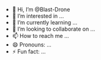 - 👋 Hi, I’m @Blast-Drone
- 👀 I’m interested in ...
- 🌱 I’m currently learning ...
- 💞️ I’m looking to collaborate on ...
- 📫 How to reach me ...
- 😄 Pronouns: ...
- ⚡ Fun fact: ...

<!---
Blast-Drone/Blast-Drone is a ✨ special ✨ repository because its `README.md` (this file) appears on your GitHub profile.
You can click the Preview link to take a look at your changes.
--->

